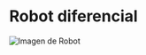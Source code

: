 # Robot diferencial

![Imagen de Robot](/relative//Tutorial-PIC16F18877/tree/master/Tutorial_5_Robot.X/IMG_20200818_134036083.jpg?v=3&s=200)
